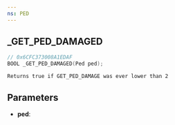```yaml
---
ns: PED
---
```

## _GET_PED_DAMAGED

```c
// 0x6CFC373008A1EDAF
BOOL _GET_PED_DAMAGED(Ped ped);
```

```
Returns true if GET_PED_DAMAGE was ever lower than 2
```

## Parameters
* **ped**:
